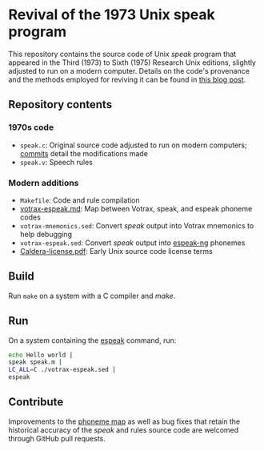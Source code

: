 # Revival of the 1973 Unix speak program
This repository contains the source code of Unix _speak_
program that appeared in the Third (1973) to Sixth (1975) Research
Unix editions, slightly adjusted to run on a modern computer.
Details on the code's provenance and the methods employed for
reviving it can be found in
[this blog post](https://www.spinellis.gr/blog/20210102/).

## Repository contents
### 1970s code
* `speak.c`: Original source code adjusted to run on modern computers;
   [commits](https://github.com/dspinellis/speak/commits/master/speak.c) detail
   the modifications made
* `speak.v`: Speech rules
### Modern additions
* `Makefile`: Code and rule compilation
* [votrax-espeak.md](https://github.com/dspinellis/speak/blob/master/votrax-espeak.md): Map between Votrax, speak, and espeak phoneme codes
* `votrax-mnemonics.sed`: Convert _speak_ output into Votrax mnemonics to help debugging
* `votrax-espeak.sed`: Convert _speak_ output into
   [espeak-ng](https://github.com/espeak-ng/espeak-ng) phonemes
* [Caldera-license.pdf](https://github.com/dspinellis/speak/blob/master/Caldera-license.pdf): Early Unix source code license terms

## Build
Run `make` on a system with a C compiler and _make_.

## Run
On a system containing the
[espeak](https://github.com/espeak-ng/espeak-ng) command, run:

```sh
echo Hello world |
speak speak.m |
LC_ALL=C ./votrax-espeak.sed |
espeak
```

## Contribute
Improvements to the [phoneme map](https://github.com/dspinellis/speak/blob/master/votrax-espeak.md)
as well as bug fixes that retain the historical accuracy of the _speak_ and rules source code are welcomed
through GitHub pull requests.
